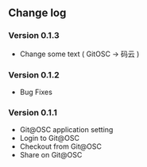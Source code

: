 ## Change log

### Version 0.1.3
* Change some text ( GitOSC -> 码云 )

### Version 0.1.2
* Bug Fixes

### Version 0.1.1
* Git@OSC application setting
* Login to Git@OSC
* Checkout from Git@OSC
* Share on Git@OSC